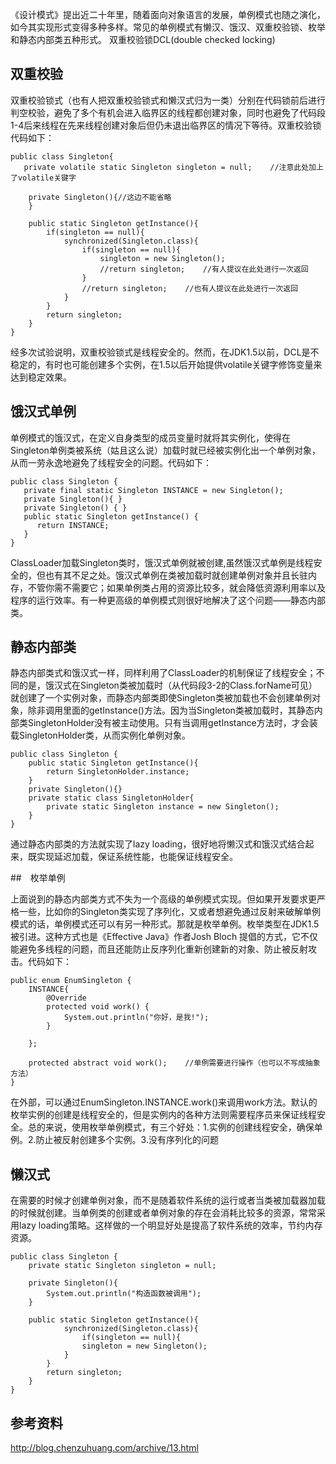 
《设计模式》提出近二十年里，随着面向对象语言的发展，单例模式也随之演化，如今其实现形式变得多种多样。常见的单例模式有懒汉、饿汉、双重校验锁、枚举和静态内部类五种形式。
双重校验锁DCL(double checked locking)




## 双重校验
双重校验锁式（也有人把双重校验锁式和懒汉式归为一类）分别在代码锁前后进行判空校验，避免了多个有机会进入临界区的线程都创建对象，同时也避免了代码段1-4后来线程在先来线程创建对象后但仍未退出临界区的情况下等待。双重校验锁代码如下：

    public class Singleton{
       private volatile static Singleton singleton = null;    //注意此处加上了volatile关键字
         
        private Singleton(){//这边不能省略
        }
         
        public static Singleton getInstance(){
            if(singleton == null){
                synchronized(Singleton.class){
                    if(singleton == null){
                        singleton = new Singleton();
                        //return singleton;    //有人提议在此处进行一次返回
                    }
                    //return singleton;    //也有人提议在此处进行一次返回
                }
            }
            return singleton;
        }
    }


经多次试验说明，双重校验锁式是线程安全的。然而，在JDK1.5以前，DCL是不稳定的，有时也可能创建多个实例，在1.5以后开始提供volatile关键字修饰变量来达到稳定效果。

## 饿汉式单例  
单例模式的饿汉式，在定义自身类型的成员变量时就将其实例化，使得在Singleton单例类被系统（姑且这么说）加载时就已经被实例化出一个单例对象，从而一劳永逸地避免了线程安全的问题。代码如下：

    public class Singleton {
       private final static Singleton INSTANCE = new Singleton();
       private Singleton(){ }
       private Singleton() { }
       public static Singleton getInstance() {
          return INSTANCE;
       }
    }
    
ClassLoader加载Singleton类时，饿汉式单例就被创建,虽然饿汉式单例是线程安全的，但也有其不足之处。饿汉式单例在类被加载时就创建单例对象并且长驻内存，不管你需不需要它；如果单例类占用的资源比较多，就会降低资源利用率以及程序的运行效率。有一种更高级的单例模式则很好地解决了这个问题——静态内部类。

## 静态内部类
静态内部类式和饿汉式一样，同样利用了ClassLoader的机制保证了线程安全；不同的是，饿汉式在Singleton类被加载时（从代码段3-2的Class.forName可见）就创建了一个实例对象，而静态内部类即使Singleton类被加载也不会创建单例对象，除非调用里面的getInstance()方法。因为当Singleton类被加载时，其静态内部类SingletonHolder没有被主动使用。只有当调用getInstance方法时，才会装载SingletonHolder类，从而实例化单例对象。

    public class Singleton {
        public static Singleton getInstance(){
            return SingletonHolder.instance;
        }
        private Singleton(){}
        private static class SingletonHolder{
            private static Singleton instance = new Singleton();
        }
    }
    
通过静态内部类的方法就实现了lazy loading，很好地将懒汉式和饿汉式结合起来，既实现延迟加载，保证系统性能，也能保证线程安全。

##　枚举单例

上面说到的静态内部类方式不失为一个高级的单例模式实现。但如果开发要求更严格一些，比如你的Singleton类实现了序列化，又或者想避免通过反射来破解单例模式的话，单例模式还可以有另一种形式。那就是枚举单例。枚举类型在JDK1.5被引进。这种方式也是《Effective Java》作者Josh Bloch 提倡的方式，它不仅能避免多线程的问题，而且还能防止反序列化重新创建新的对象、防止被反射攻击。代码如下：

    public enum EnumSingleton {
        INSTANCE{
            @Override
            protected void work() {
                System.out.println("你好，是我!");
            }
             
        };
         
        protected abstract void work();    //单例需要进行操作（也可以不写成抽象方法）
    }


在外部，可以通过EnumSingleton.INSTANCE.work()来调用work方法。默认的枚举实例的创建是线程安全的，但是实例内的各种方法则需要程序员来保证线程安全。总的来说，使用枚举单例模式，有三个好处：1.实例的创建线程安全，确保单例。2.防止被反射创建多个实例。3.没有序列化的问题

## 懒汉式
在需要的时候才创建单例对象，而不是随着软件系统的运行或者当类被加载器加载的时候就创建。当单例类的创建或者单例对象的存在会消耗比较多的资源，常常采用lazy loading策略。这样做的一个明显好处是提高了软件系统的效率，节约内存资源。

    public class Singleton {
        private static Singleton singleton = null;    
         
        private Singleton(){
            System.out.println("构造函数被调用");
        }
         
        public static Singleton getInstance(){
                synchronized(Singleton.class){
                    if(singleton == null){
                    singleton = new Singleton();
                }
            }
            return singleton;
        }
    }

## 参考资料
http://blog.chenzuhuang.com/archive/13.html
